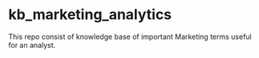 # kb_marketing_analytics
This repo consist of knowledge base of important Marketing terms useful for an analyst.
